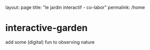 layout: page
title: "le jardin interactif - co-labor"
permalink: /home

# interactive-garden
add some (digital) fun to observing nature
